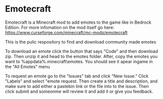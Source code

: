 # Emotecraft
Emotecraft is a Minecraft mod to add emotes to the game like in Bedrock Edition. For more infomation on the mod itself go here:
https://www.curseforge.com/minecraft/mc-mods/emotecraft

This is the pulic respository to find and download community made emotes

To download an emote click the button that says "Code" and then download zip. Then unzip it and head to the emotes folder. After, copy the emotes you want to  %appdata%\.minecraft\emotes. You should see it apear ingame in the "All Emotes" menu

To request an emote go to the "Issues" tab and click "New Issue." Click "Labels" and select "emote request. Then create a title and description, and make sure to add either a pastebin link or the file into to the issue. Then click submit and someonme will review it and add it or give you feedback.
